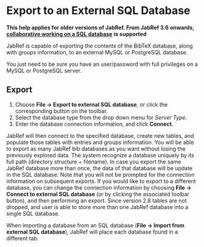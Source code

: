 # Export to an External SQL Database

**This help applies for older versions of JabRef. From JabRef 3.6 onwards,** [**collaborative working on a SQL database**](../../collaborative-work/sqldatabase.md) **is supported**

JabRef is capable of exporting the contents of the BibTeX database, along with groups information, to an external MySQL or PostgreSQL database.

You just need to be sure you have an user/password with full privileges on a MySQL or PostgreSQL server.

## Export

1. Choose **File → Export to external SQL database**, or click the corresponding button on the toolbar.
2. Select the database type from the drop down menu for _Server Type_.
3. Enter the database connection information, and click **Connect**.

JabRef will then connect to the specified database, create new tables, and populate those tables with entries and groups information. You will be able to export as many JabRef bib databases as you want without losing the previously explored data. The system recognize a database uniquely by its full path \(directory structure + filename\). In case you export the same JabRef database more than once, the data of that database will be update in the SQL database. Note that you will not be prompted for the connection information on subsequent exports. If you would like to export to a different database, you can change the connection information by choosing **File → Connect to external SQL database** \(or by clicking the associated toolbar button\), and then performing an export. Since version 2.8 tables are not dropped, and user is able to store more than one JabRef database into a single SQL database.

When importing a database from an SQL database \(**File → Import from external SQL database**\), JabRef will place each database found in a different tab.

